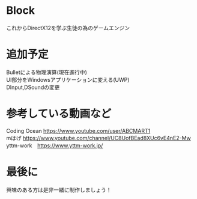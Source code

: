 # Block
これからDirectX12を学ぶ生徒の為のゲームエンジン
# 追加予定
Bulletによる物理演算(現在進行中)<br>
UI部分をWindowsアプリケーションに変える(UWP)<br>
DInput,DSoundの変更
# 参考している動画など
Coding Ocean https://www.youtube.com/user/ABCMART1<br>
mはげ https://www.youtube.com/channel/UC8UofBEad8XUc6vE4nE2-Mw<br>
yttm-work　https://www.yttm-work.jp/<br>
# 最後に
興味のある方は是非一緒に制作しましょう！
